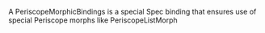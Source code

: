 A PeriscopeMorphicBindings is a special Spec binding that ensures use of special Periscope morphs like PeriscopeListMorph